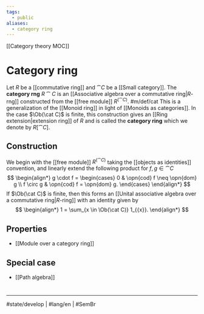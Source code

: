 ```yaml
---
tags:
  - public
aliases:
  - category ring
---
```

[[Category theory MOC]]
# Category ring

Let $R$ be a [[commutative ring]] and $\cat C$ be a [[Small category]].
The **category rng** $R\cat C$ is an [[Associative algebra over a commutative ring|$R$-rng]] constructed from the [[free module]] $R^{(\cat C)}$. #m/def/cat 
This is a generalization of the [[Monoid ring]] in light of [[Monoids as categories]].
In the case $\Ob(\cat C)$ is finite, this construction gives an [[Ring extension|extension ring]] of $R$ and is called the **category ring** which we denote by $R[\cat C]$.

## Construction

We begin with the [[free module]] $R^{(\cat C)}$ taking the [[objects as identities]] convention,
and linearly extend the following product for $f,g \in \cat C$
$$
\begin{align*}
g \cdot f = \begin{cases}
0 & \opn{cod} f \neq \opn{dom} g \\
f \circ g & \opn{cod} f = \opn{dom} g.
\end{cases}
\end{align*}
$$
If $\Ob(\cat C)$ is finite, then this forms an [[Unital associative algebra over a commutative ring|$R$-ring]] with an identity given by
$$
\begin{align*}
1 = \sum_{x \in \Ob(\cat C)} 1_{{x}}.
\end{align*}
$$

## Properties

- [[Module over a category ring]]

## Special case

- [[Path algebra]]

#
---
#state/develop | #lang/en | #SemBr
